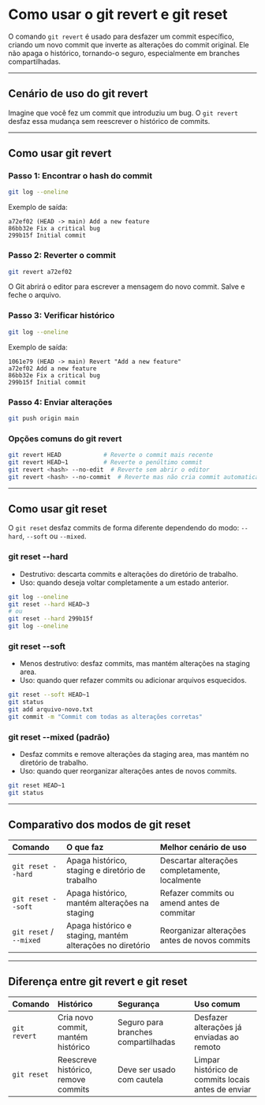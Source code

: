 # Como usar o git revert e git reset

O comando `git revert` é usado para desfazer um commit específico, criando um novo commit que inverte as alterações do commit original. Ele não apaga o histórico, tornando-o seguro, especialmente em branches compartilhadas.

---

## Cenário de uso do git revert

Imagine que você fez um commit que introduziu um bug. O `git revert` desfaz essa mudança sem reescrever o histórico de commits.

---

## Como usar git revert

### Passo 1: Encontrar o hash do commit

```sh
git log --oneline
````

Exemplo de saída:

```
a72ef02 (HEAD -> main) Add a new feature
86bb32e Fix a critical bug
299b15f Initial commit
```

### Passo 2: Reverter o commit

```sh
git revert a72ef02
```

O Git abrirá o editor para escrever a mensagem do novo commit. Salve e feche o arquivo.

### Passo 3: Verificar histórico

```sh
git log --oneline
```

Exemplo de saída:

```
1061e79 (HEAD -> main) Revert "Add a new feature"
a72ef02 Add a new feature
86bb32e Fix a critical bug
299b15f Initial commit
```

### Passo 4: Enviar alterações

```sh
git push origin main
```

### Opções comuns do git revert

```sh
git revert HEAD            # Reverte o commit mais recente
git revert HEAD~1          # Reverte o penúltimo commit
git revert <hash> --no-edit  # Reverte sem abrir o editor
git revert <hash> --no-commit  # Reverte mas não cria commit automaticamente
```

---

## Como usar git reset

O `git reset` desfaz commits de forma diferente dependendo do modo: `--hard`, `--soft` ou `--mixed`.

### git reset --hard

* Destrutivo: descarta commits e alterações do diretório de trabalho.
* Uso: quando deseja voltar completamente a um estado anterior.

```sh
git log --oneline
git reset --hard HEAD~3
# ou
git reset --hard 299b15f
git log --oneline
```

### git reset --soft

* Menos destrutivo: desfaz commits, mas mantém alterações na staging area.
* Uso: quando quer refazer commits ou adicionar arquivos esquecidos.

```sh
git reset --soft HEAD~1
git status
git add arquivo-novo.txt
git commit -m "Commit com todas as alterações corretas"
```

### git reset --mixed (padrão)

* Desfaz commits e remove alterações da staging area, mas mantém no diretório de trabalho.
* Uso: quando quer reorganizar alterações antes de novos commits.

```sh
git reset HEAD~1
git status
```

---

## Comparativo dos modos de git reset

| Comando                 | O que faz                                                 | Melhor cenário de uso                          |
| :---------------------- | :-------------------------------------------------------- | :--------------------------------------------- |
| `git reset --hard`      | Apaga histórico, staging e diretório de trabalho          | Descartar alterações completamente, localmente |
| `git reset --soft`      | Apaga histórico, mantém alterações na staging             | Refazer commits ou amend antes de commitar     |
| `git reset` / `--mixed` | Apaga histórico e staging, mantém alterações no diretório | Reorganizar alterações antes de novos commits  |

---

## Diferença entre git revert e git reset

| Comando      | Histórico                           | Segurança                           | Uso comum                                          |
| :----------- | :---------------------------------- | :---------------------------------- | :------------------------------------------------- |
| `git revert` | Cria novo commit, mantém histórico  | Seguro para branches compartilhadas | Desfazer alterações já enviadas ao remoto          |
| `git reset`  | Reescreve histórico, remove commits | Deve ser usado com cautela          | Limpar histórico de commits locais antes de enviar |
